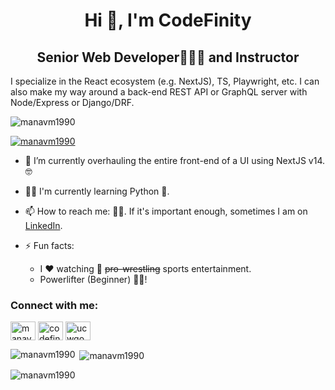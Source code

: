 <h1 align="center">Hi 👋, I'm CodeFinity</h1>
<h2 align="center">Senior Web Developer👩🏾‍💻 and Instructor</h2>
<p align="left">I specialize in the React ecosystem (e.g. NextJS), TS, Playwright, etc. I can also make my way around a back-end REST API or GraphQL server with Node/Express or Django/DRF.

<p align="left"> <img src="https://komarev.com/ghpvc/?username=manavm1990&label=Profile%20views&color=0e75b6&style=flat" alt="manavm1990" /> </p>

<p align="left"> <a href="https://github.com/ryo-ma/github-profile-trophy"><img src="https://github-profile-trophy.vercel.app/?username=manavm1990" alt="manavm1990" /></a> </p>

- 🌱 I’m currently overhauling the entire front-end of a UI using NextJS v14. 🤓
- 👨‍🎓 I'm currently learning Python 🐍.
- 📫 How to reach me: 🤷‍♂️. If it's important enough, sometimes I am on [LinkedIn](https://www.linkedin.com/in/manavm1990/).

- ⚡ Fun facts:
  - I ❤️ watching 🤼 ~~pro-wrestling~~ sports entertainment.
  - Powerlifter (Beginner) 🏋️‍♂️!

<h3 align="left">Connect with me:</h3>
<p align="left">
<a href="https://linkedin.com/in/manavm1990" target="blank"><img align="center" src="https://raw.githubusercontent.com/rahuldkjain/github-profile-readme-generator/master/src/images/icons/Social/linked-in-alt.svg" alt="manavm1990" height="30" width="40" /></a>
<a href="https://stackoverflow.com/users/codefinity" target="blank"><img align="center" src="https://raw.githubusercontent.com/rahuldkjain/github-profile-readme-generator/master/src/images/icons/Social/stack-overflow.svg" alt="codefinity" height="30" width="40" /></a>
<a href="https://www.youtube.com/c/ucwgoouzz4fo9azdcvfi8lwg" target="blank"><img align="center" src="https://raw.githubusercontent.com/rahuldkjain/github-profile-readme-generator/master/src/images/icons/Social/youtube.svg" alt="ucwgoouzz4fo9azdcvfi8lwg" height="30" width="40" /></a>
</p>

<p><img align="left" src="https://github-readme-stats.vercel.app/api/top-langs?username=manavm1990&show_icons=true&locale=en&layout=compact" alt="manavm1990" /></p>

<p>&nbsp;<img align="center" src="https://github-readme-stats.vercel.app/api?username=manavm1990&show_icons=true&locale=en" alt="manavm1990" /></p>

<p><img align="center" src="https://github-readme-streak-stats.herokuapp.com/?user=manavm1990&" alt="manavm1990" /></p>

